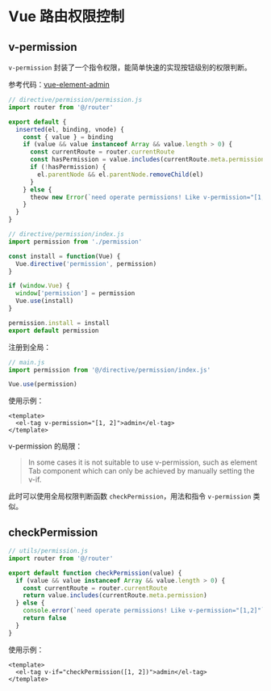 # Vue 路由权限控制

## v-permission

`v-permission` 封装了一个指令权限，能简单快速的实现按钮级别的权限判断。

参考代码：[vue-element-admin](https://github.com/PanJiaChen/vue-element-admin/blob/master/src/directive/permission/permission.js)

```javascript
// directive/permission/permission.js
import router from '@/router'

export default {
  inserted(el, binding, vnode) {
    const { value } = binding
    if (value && value instanceof Array && value.length > 0) {
      const currentRoute = router.currentRoute
      const hasPermission = value.includes(currentRoute.meta.permission)
      if (!hasPermission) {
        el.parentNode && el.parentNode.removeChild(el)
      }
    } else {
      theow new Error(`need operate permissions! Like v-permission="[1,2]"`)
    }
  }
}

// directive/permission/index.js
import permission from './permission'

const install = function(Vue) {
  Vue.directive('permission', permission)
}

if (window.Vue) {
  window['permission'] = permission
  Vue.use(install)
}

permission.install = install
export default permission
```

注册到全局：

```javascript
// main.js
import permission from '@/directive/permission/index.js'

Vue.use(permission)
```

使用示例：

```vue
<template>
  <el-tag v-permission="[1, 2]">admin</el-tag>
</template>
```

v-permission 的局限：

> In some cases it is not suitable to use v-permission, such as element Tab component which can only be achieved by manually setting the v-if.

此时可以使用全局权限判断函数 `checkPermission`，用法和指令 `v-permission` 类似。

## checkPermission

```javascript
// utils/permission.js
import router from '@/router'

export default function checkPermission(value) {
  if (value && value instanceof Array && value.length > 0) {
    const currentRoute = router.currentRoute
    return value.includes(currentRoute.meta.permission)
  } else {
    console.error(`need operate permissions! Like v-permission="[1,2]"`)
    return false
  }
}
```

使用示例：

```vue
<template>
  <el-tag v-if="checkPermission([1, 2])">admin</el-tag>
</template>
```
